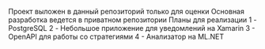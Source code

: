 Проект выложен в данный репозиторий только для оценки
Основная разработка ведется в приватном репозитории
Планы для реализации
1 - PostgreSQL
2 - Небольшое приложение для уведомлений на Xamarin
3 - OpenAPI для работы со стратегиями
4 - Анализатор на ML.NET
